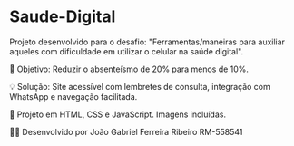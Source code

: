 # Saude-Digital

Projeto desenvolvido para o desafio: "Ferramentas/maneiras para auxiliar aqueles com dificuldade em utilizar o celular na saúde digital".

🎯 Objetivo: Reduzir o absenteísmo de 20% para menos de 10%.

💡 Solução: Site acessível com lembretes de consulta, integração com WhatsApp e navegação facilitada.

📁 Projeto em HTML, CSS e JavaScript. Imagens incluídas.

👨‍💻 Desenvolvido por João Gabriel Ferreira Ribeiro RM-558541 


